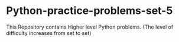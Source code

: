 # Python-practice-problems-set-5
This Repository contains Higher level Python problems. (The level of difficulty increases from set to set)
